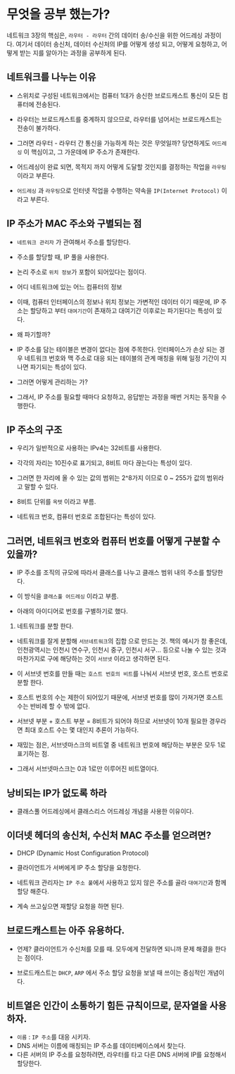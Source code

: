 # 무엇을 공부 했는가?

네트워크 3장의 핵심은, `라우터 - 라우터` 간의 데이터 송/수신을 위한 어드레싱 과정이다. 여기서 데이터 송신처, 데이터 수신처의 IP를 어떻게 생성 되고, 어떻게 요청하고, 어떻게 받는 지를 알아가는 과정을 공부하게 된다.

## 네트워크를 나누는 이유

- 스위치로 구성된 네트워크에서는 컴퓨터 1대가 송신한 브로드캐스트 통신이 모든 컴퓨터에 전송된다.

- 라우터는 브로드캐스트를 중계하지 않으므로, 라우터를 넘어서는 브로드캐스트는 전송이 불가하다.

- 그러면 라우터 - 라우터 간 통신을 가능하게 하는 것은 무엇일까? 당연하게도 `어드레싱` 이 핵심이고, 그 가운데에 IP 주소가 존재한다.

- 어드레싱이 완료 되면, 목적지 까지 어떻게 도달할 것인지를 결정하는 작업을 `라우팅` 이라고 부른다.

- `어드레싱` 과 `라우팅`으로 인터넷 작업을 수행하는 약속을 `IP(Internet Protocol)` 이라고 부른다.

## IP 주소가 MAC 주소와 구별되는 점

- `네트워크 관리자` 가 관여해서 주소를 할당한다.

- 주소를 할당할 때, IP 풀을 사용한다.

- 논리 주소로 `위치 정보`가 포함이 되어있다는 점이다.

- 어디 네트워크에 있는 어느 컴퓨터의 정보

- 이때, 컴퓨터 인터페이스의 정보나 위치 정보는 가변적인 데이터 이기 때문에, IP 주소는 할당하고 부터 `대여기간`이 존재하고 대여기간 이후로는 파기된다는 특성이 있다.

- 왜 파기할까?

- IP 주소를 담는 테이블은 변경이 없다는 점에 주목한다. 인터페이스가 손상 되는 경우 네트워크 번호와 맥 주소로 대응 되는 테이블의 관계 매칭을 위해 일정 기간이 지나면 파기되는 특성이 있다.

- 그러면 어떻게 관리하는 가?

- 그래서, IP 주소를 필요할 때마다 요청하고, 응답받는 과정을 매번 거치는 동작을 수행한다.

## IP 주소의 구조

- 우리가 일반적으로 사용하는 IPv4는 32비트를 사용한다.

- 각각의 자리는 10진수로 표기되고, 8비트 마다 끊는다는 특성이 있다.

- 그러면 한 자리에 올 수 있는 값의 범위는 2^8가지 이므로 0 ~ 255가 값의 범위라고 말할 수 있다.

- 8비트 단위를 `옥텟` 이라고 부름.

- 네트워크 번호, 컴퓨터 번호로 조합된다는 특성이 있다.

## 그러면, 네트워크 번호와 컴퓨터 번호를 어떻게 구분할 수 있을까?

- IP 주소를 조직의 규모에 따라서 클래스를 나누고 클래스 범위 내의 주소를 할당한다.

- 이 방식을 `클래스풀 어드레싱` 이라고 부름.

- 아래의 아이디어로 번호를 구별하기로 했다.

1. 네트워크를 분할 한다.
- 네트워크를 잘게 분할해 `서브네트워크`의 집합 으로 만드는 것. 책의 예시가 참 좋은데, 인천광역시는 인천시 연수구, 인천시 중구, 인천시 서구... 등으로 나눌 수 있는 것과 마찬가지로 구에 해당하는 것이 `서브넷` 이라고 생각하면 된다.

- 이 서브넷 번호를 만들 때는 `호스트 번호의 비트`를 나눠서 서브넷 번호, 호스트 번호로 분할 한다.

- 호스트 번호의 수는 제한이 되어있기 때문에, 서브넷 번호를 많이 가져가면 호스트 수는 반비례 할 수 밖에 없다.

- 서브넷 부분 + 호스트 부분 = 8비트가 되어야 하므로 서브넷이 10개 필요한 경우라면 최대 호스트 수는 몇 대인지 추론이 가능하다.

- 재밌는 점은, 서브넷마스크의 비트열 중 네트워크 번호에 해당하는 부분은 모두 1로 표기하는 점.

- 그래서 서브넷마스크는 0과 1로만 이루어진 비트열이다.

## 낭비되는 IP가 없도록 하라

- 클래스풀 어드레싱에서 클래스리스 어드레싱 개념을 사용한 이유이다.

## 이더넷 헤더의 송신처, 수신처 MAC 주소를 얻으려면?

- DHCP (Dynamic Host Configuration Protocol)

- 클라이언트가 서버에게 IP 주소 할당을 요청한다.

- 네트워크 관리자는 `IP 주소 풀`에서 사용하고 있지 않은 주소를 골라 `대여기간`과 함께 할당 해준다.

- 계속 쓰고싶으면 재할당 요청을 하면 된다.

## 브로드캐스트는 아주 유용하다.

- 언제? 클라이언트가 수신처를 모를 때. 모두에게 전달하면 되니까 문제 해결을 한다는 점이다.

- 브로드캐스트는 `DHCP`, `ARP` 에서 주소 할당 요청을 보낼 때 쓰이는 중심적인 개념이다. 

## 비트열은 인간이 소통하기 힘든 규칙이므로, 문자열을 사용하자.

- `이름` : `IP 주소`를 대응 시키자.
-  DNS 서버는 이름에 매칭되는 IP 주소를 데이터베이스에서 찾는다.
- 다른 서버의 IP 주소를 요청하려면, 라우터를 타고 다른 DNS 서버에 IP를 요청해서 할당한다.
